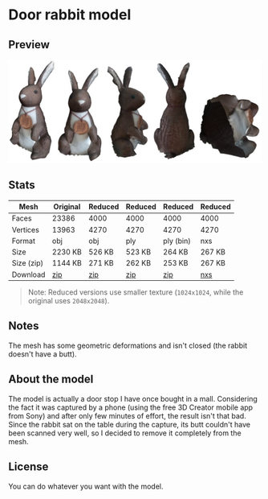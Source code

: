 # Door rabbit model

## Preview

![Door rabbit model - preview](door_rabbit-preview.jpg)

## Stats

| Mesh       | Original | Reduced | Reduced | Reduced   | Reduced   |
|------------|----------|---------|---------|-----------|------------
| Faces      | 23386    | 4000    | 4000    | 4000      | 4000      |
| Vertices   | 13963    | 4270    | 4270    | 4270      | 4270      |
| Format     | obj      | obj     | ply     | ply (bin) | nxs       |
| Size       | 2230 KB  | 526 KB  | 523 KB  | 264 KB    | 267 KB    |
| Size (zip) | 1144 KB  | 271 KB  | 262 KB  | 253 KB    | 267 KB    |
| Download   | [zip](/../../raw/main/models/door_rabbit/original/obj/door_rabbit-original-obj.zip) | [zip](/../../raw/main/models/door_rabbit/reduced/obj/door_rabbit-reduced-obj.zip) | [zip](/../../raw/main/models/door_rabbit/reduced/ply/door_rabbit-reduced-ply.zip) | [zip](/../../raw/main/models/door_rabbit/reduced/ply/door_rabbit-reduced-ply-binary.zip) | [nxs](/../../raw/main/models/door_rabbit/reduced/nxs/door_rabbit.nxs)

> Note: Reduced versions use smaller texture (```1024x1024```, while the original uses ```2048x2048```).

## Notes

The mesh has some geometric deformations and isn't closed (the rabbit doesn't have a butt).

## About the model

The model is actually a door stop I have once bought in a mall. Considering the fact it was captured by a phone (using the free 3D Creator mobile app from Sony) and after only few minutes of effort, the result isn't that bad. Since the rabbit sat on the table during the capture, its butt couldn't have been scanned very well, so I decided to remove it completely from the mesh.

## License

You can do whatever you want with the model.
